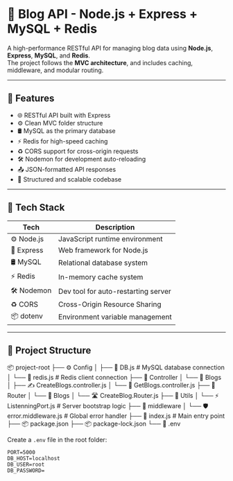 # 📝 Blog API - Node.js + Express + MySQL + Redis

A high-performance RESTful API for managing blog data using **Node.js**, **Express**, **MySQL**, and **Redis**.  
The project follows the **MVC architecture**, and includes caching, middleware, and modular routing.

---

## 🚀 Features

- 🌐 RESTful API built with Express
- ⚙️ Clean MVC folder structure
- 🛢️ MySQL as the primary database
- ⚡ Redis for high-speed caching
- ♻️ CORS support for cross-origin requests
- 🛠️ Nodemon for development auto-reloading
- 📤 JSON-formatted API responses
- 🧱 Structured and scalable codebase

---

## 🧱 Tech Stack

| Tech       | Description                          |
|------------|--------------------------------------|
| ⚙️ Node.js  | JavaScript runtime environment       |
| 🚀 Express  | Web framework for Node.js            |
| 🛢️ MySQL    | Relational database system           |
| ⚡ Redis     | In-memory cache system               |
| 🛠️ Nodemon  | Dev tool for auto-restarting server  |
| ♻️ CORS     | Cross-Origin Resource Sharing        |
| 📦 dotenv   | Environment variable management      |

---

## 📁 Project Structure
📦 project-root
├── ⚙️ Config
│ ├── 📄 DB.js # MySQL database connection
│ └── 📄 redis.js # Redis client connection
├── 🧠 Controller
│ └── 📝 Blogs
│ ├── ✍️ CreateBlogs.controller.js
│ └── 📄 GetBlogs.controller.js
├── 🚏 Router
│ └── 🧭 Blogs
│ └── 🛣️ CreateBlog.Router.js
├── 🔧 Utils
│ └── ⚡ ListenningPort.js # Server bootstrap logic
├── 🧱 middleware
│ └── 🛡️ error.middleware.js # Global error handler
├── 📄 index.js # Main entry point
├── 📦 package.json
├── 📦 package-lock.json
└── 🧾 .env

Create a `.env` file in the root folder:

```env
PORT=5000
DB_HOST=localhost
DB_USER=root
DB_PASSWORD=
